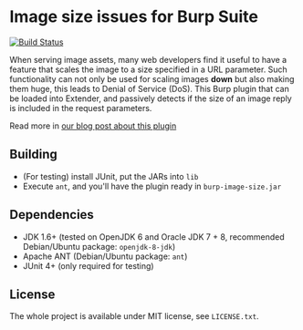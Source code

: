 Image size issues for Burp Suite
================================

[![Build Status](https://travis-ci.org/silentsignal/burp-image-size.svg?branch=master)](https://travis-ci.org/silentsignal/burp-image-size)

When serving image assets, many web developers find it useful to have a
feature that scales the image to a size specified in a URL parameter.
Such functionality can not only be used for scaling images **down** but
also making them huge, this leads to Denial of Service (DoS). This Burp
plugin that can be loaded into Extender, and passively detects if the
size of an image reply is included in the request parameters.

Read more in [our blog post about this plugin](https://blog.silentsignal.eu/2016/02/10/youre-not-looking-at-the-big-picture/)

Building
--------

 - (For testing) install JUnit, put the JARs into `lib`
 - Execute `ant`, and you'll have the plugin ready in `burp-image-size.jar`

Dependencies
------------

 - JDK 1.6+ (tested on OpenJDK 6 and Oracle JDK 7 + 8, recommended Debian/Ubuntu package: `openjdk-8-jdk`)
 - Apache ANT (Debian/Ubuntu package: `ant`)
 - JUnit 4+ (only required for testing)

License
-------

The whole project is available under MIT license, see `LICENSE.txt`.
